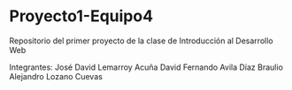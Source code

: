 # Proyecto1-Equipo4

Repositorio del primer proyecto de la clase de Introducción al Desarrollo Web

Integrantes:
José David Lemarroy Acuña
David Fernando Avila Díaz
Braulio Alejandro Lozano Cuevas
